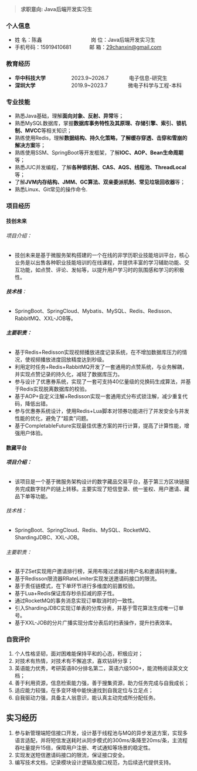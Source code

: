 >**求职意向: Java后端开发实习生**
### 个人信息
* 姓 名：陈鑫&emsp;&emsp;&emsp;&emsp; &emsp;&emsp;&emsp;&emsp;&emsp;  岗 位：Java后端开发实习生
* 手机号码：15919410681&emsp;&emsp;  &emsp; 邮 箱：29chanxin@gmail.com 
### 教育经历
* **华中科技大学**&emsp;&emsp;&emsp;&emsp;&emsp;2023.9~2026.7&emsp;&emsp;&emsp;&emsp;电子信息-研究生
* **深圳大学**&emsp;&emsp;&emsp;&emsp;&emsp;&emsp;&emsp;2019.9~2023.7&emsp;&emsp;&emsp;&emsp;微电子科学与工程-本科
### 专业技能
* 熟悉Java基础，理解**面向对象、反射、异常**等；
* 熟悉MySQL数据库，掌握**数据库事务特性及其原理、存储引擎、索引、锁机制、MVCC**等相关知识；
* 熟练使用Redis，理解**数据结构、持久化策略，了解缓存穿透、击穿和雪崩的解决方案**等；
* 熟练使用SSM、SpringBoot等开发框架，了解**IOC、AOP、Bean生命周期**等；
* 熟悉JUC并发编程，了解**各种锁机制、CAS、AQS、线程池、ThreadLocal**等；
* 了解**JVM内存结构、JMM、GC算法、双亲委派机制、常见垃圾回收器**等；
* 熟悉Linux、Git常见的操作命令.
### 项目经历
#### 技创未来
###### 项目介绍：
- 技创未来是基于微服务架构搭建的一个在线的非学历职业技能培训平台，核心业务是以出售各种职业技能培训的在线课程，并提供丰富的学习辅助功能、交互功能，如点赞、评论、发帖等，以提升用户学习时的氛围感和学习的积极性。
###### **技术栈**：
- SpringBoot、SpringCloud、Mybatis、MySQL、Redis、Redisson、RabbitMQ、XXL-JOB等。
###### **主要职责：**
 - 基于Redis+Redisson实现视频播放进度记录系统，在不增加数据库压力的情况，使视频播放进度回放精度达到秒级。
 - 利用定时任务+Redis+RabbitMQ开发了一套通用的点赞系统，与业务解耦，并实现点赞记录的持久化，减轻了数据库压力。
 - 参与设计了优惠券系统，实现了一套可支持40亿量级的兑换码生成算法，并基于Redis实现脱离数据库的校验。
 - 基于AOP+自定义注解+Redisson实现一套通用式分布式锁注解，减少重复代码，降低出错。
- 参与优惠券系统设计，使用Redis+Lua脚本对领券功能进行了并发安全与并发性能的优化，避免了“超卖”问题。
 - 基于CompletableFuture实现最佳优惠方案的并行计算，提高了计算性能，增强用户体验。
#### 数藏平台
###### **项目介绍：**
- 该项目是一个基于微服务架构设计的数字藏品交易平台，基于第三方区块链服务完成数字财产的链上转移。主要实现了短信登录、统一鉴权、用户邀请、藏品下单等功能。
###### 技术栈：
- SpringBoot、SpringCloud、Redis、MySQL、RocketMQ、ShardingJDBC、XXL-JOB。
###### 主要职责：
- 基于ZSet实现用户邀请排行榜，采用布隆过滤器对用户名和邀请码判重。
- 基于Redisson限流器RRateLimiter实现发送邀请码接口的限流。
- 基于责任链模式，在下单环节进行多维度的前置校验。
- 基于Lua+Redis保证库存秒杀扣减的原子性。
- 通过RocketMQ的事务消息实现订单取消时的一致性。
- 引入ShardingJDBC实现订单表的分库分表，并基于雪花算法生成唯一订单号。
- 基于XXL-JOB的分片广播实现分库分表后的扫表操作，提升扫表效率。
### 自我评价
1. 个人性格坚韧，面对困难能保持平和的心态，积极应对；
2. 对技术有热情，对技术有不懈追求，喜欢钻研分享；
3. 英语能力优秀，考研英语80分排名第二，英语六级500+，能流畅阅读英文文档；
4. 善于利用资源，信息检索能力强，善于搜集资源，助力任务完成与自我成长；
5. 适应能力较强，在多变环境中能快速找到自我定位与立足点； 
6. 自我驱动力强，具备主人翁意识，能认真主动完成所分配任务。

## 实习经历
1. 参与新管理端短信接口开发，设计基于线程池与MQ的异步发送方案，实现多语言适配，并将短信发送耗时从同步模式的300ms/条降至20ms/条，主流程吞吐量提升15倍，保障用户注册、考试通知等场景的稳定性。
2. 实现发送短信邀请码接口的限流，保证接口安全。
3. 编写技术文档，记录模块设计逻辑及接口规范，为后续迭代提供支持。